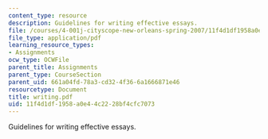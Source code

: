 ```yaml
---
content_type: resource
description: Guidelines for writing effective essays.
file: /courses/4-001j-cityscope-new-orleans-spring-2007/11f4d1df1958a0e44c2228bf4cfc7073_writing.pdf
file_type: application/pdf
learning_resource_types:
- Assignments
ocw_type: OCWFile
parent_title: Assignments
parent_type: CourseSection
parent_uid: 661a04fd-78a3-cd32-4f36-6a1666871e46
resourcetype: Document
title: writing.pdf
uid: 11f4d1df-1958-a0e4-4c22-28bf4cfc7073
---
```

Guidelines for writing effective essays.

